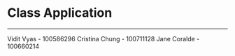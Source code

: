 # Class Application

------------------------------
Vidit Vyas     - 100586296 
Cristina Chung - 100711128 
Jane Coralde   - 100660214 
